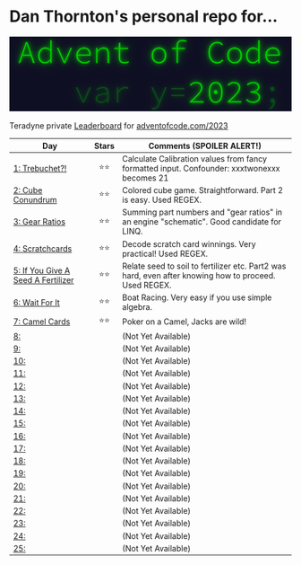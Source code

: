 # Dan Thornton's personal repo for...

![](pix/aoc.png)

Teradyne private [Leaderboard](https://adventofcode.com/2023/leaderboard/private/view/380786) for [adventofcode.com/2023](https://adventofcode.com/2023)

| Day | Stars | Comments (**SPOILER ALERT!**) |
|---|:-:|-|
| [1: Trebuchet?!](https://adventofcode.com/2023/day/1) |⭐⭐| Calculate Calibration values from fancy formatted input. Confounder:  xxxtwonexxx becomes 21 |
| [2: Cube Conundrum](https://adventofcode.com/2023/day/2) |⭐⭐| Colored cube game. Straightforward. Part 2 is easy. Used REGEX.|
| [3: Gear Ratios](https://adventofcode.com/2023/day/3) |⭐⭐| Summing part numbers and "gear ratios" in an engine "schematic".  Good candidate for LINQ. |
| [4: Scratchcards](https://adventofcode.com/2023/day/4) |⭐⭐| Decode scratch card winnings.  Very practical! Used REGEX. |
| [5: If You Give A Seed A Fertilizer](https://adventofcode.com/2023/day/5) |⭐⭐| Relate seed to soil to fertilizer etc. Part2 was hard, even after knowing how to proceed. Used REGEX. |
| [6: Wait For It](https://adventofcode.com/2023/day/6) |⭐⭐| Boat Racing.  Very easy if you use simple algebra. |
| [7: Camel Cards](https://adventofcode.com/2023/day/7) |⭐⭐| Poker on a Camel, Jacks are wild! |
| [8: ](https://adventofcode.com/2023/day/8) || (Not Yet Available) |
| [9: ](https://adventofcode.com/2023/day/9) || (Not Yet Available) |
| [10: ](https://adventofcode.com/2023/day/10) || (Not Yet Available) |
| [11: ](https://adventofcode.com/2023/day/11) || (Not Yet Available) |
| [12: ](https://adventofcode.com/2023/day/12) || (Not Yet Available) |
| [13: ](https://adventofcode.com/2023/day/13) || (Not Yet Available) |
| [14: ](https://adventofcode.com/2023/day/14) || (Not Yet Available) |
| [15: ](https://adventofcode.com/2023/day/15) || (Not Yet Available) |
| [16: ](https://adventofcode.com/2023/day/16) || (Not Yet Available) |
| [17: ](https://adventofcode.com/2023/day/17) || (Not Yet Available) |
| [18: ](https://adventofcode.com/2023/day/18) || (Not Yet Available) |
| [19: ](https://adventofcode.com/2023/day/19) || (Not Yet Available) |
| [20: ](https://adventofcode.com/2023/day/20) || (Not Yet Available) |
| [21: ](https://adventofcode.com/2023/day/21) || (Not Yet Available) |
| [22: ](https://adventofcode.com/2023/day/22) || (Not Yet Available) |
| [23: ](https://adventofcode.com/2023/day/23) || (Not Yet Available) |
| [24: ](https://adventofcode.com/2023/day/24) || (Not Yet Available) |
| [25: ](https://adventofcode.com/2023/day/25) || (Not Yet Available) |
